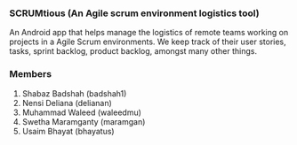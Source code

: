 ### SCRUMtious (An Agile scrum environment logistics tool)
An Android app that helps manage the logistics of remote teams working on projects in a Agile Scrum environments. We keep track of their user stories, tasks, sprint backlog, product backlog, amongst many other things.

### Members
1. Shabaz Badshah (badshah1)
2. Nensi Deliana (delianan)
3. Muhammad Waleed (waleedmu)
4. Swetha Maramganty (maramgan)
5. Usaim Bhayat (bhayatus)